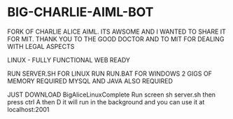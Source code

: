 # BIG-CHARLIE-AIML-BOT
FORK OF CHARLIE ALICE AIML. ITS AWSOME AND I WANTED TO SHARE IT FOR MIT.
THANK YOU TO THE GOOD DOCTOR AND TO MIT FOR DEALING WITH LEGAL ASPECTS

LINUX - FULLY FUNCTIONAL
WEB READY

RUN SERVER.SH FOR LINUX
RUN RUN.BAT FOR WINDOWS
2 GIGS OF MEMORY  REQUIRED
MYSQL AND JAVA ALSO REQUIRED

JUST DOWNLOAD
BigAliceLinuxComplete
Run screen sh server.sh then press ctrl A then D it will run in the background and you can use it at localhost:2001


